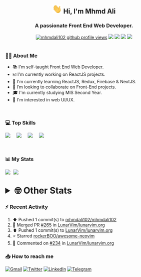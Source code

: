 <h2 align="center"><img src="./Hi.gif" width="30px" height="30px"> Hi, I'm Mhmd Ali</h2>

<h3 align="center">A passionate Front End Web Developer.</h3>

<div align="center">
  <a href="#"><img src="https://komarev.com/ghpvc/?username=mhmdali102&style=for-the-badge&logo=" alt="mhmdali102 github profile views" /></a>
  <a href="https://www.linux.org"><img src="https://img.shields.io/badge/OS-Linux-e06c75?style=for-the-badge&logo=linux" /></a>
	<a href="https://archlinux.org"><img src="https://img.shields.io/badge/DISTRO-Arch-56b6c2?style=for-the-badge&logo=arch-linux" /></a>
	<a href="https://dwm.suckless.org"><img src="https://img.shields.io/badge/WM-DWM-005577?style=for-the-badge&logo=dwm" /></a>
	<a href="https://neovim.io"><img src="https://img.shields.io/badge/IDE-Neovim-98c379?style=for-the-badge&logo=neovim" /></a>
</div>

<br>

### :man_technologist: About Me

- :books: I'm self-taught Front End Web Developer.
- :ballot_box_with_check: I'm currently working on ReactJS projects.
- :dart: I'm currently learning ReactJS, Redux, Firebase & NextJS.
- :eyes: I’m looking to collaborate on Front-End projects.
- :mortar_board: I'm currently studying MIS Second Year.
- :art: I'm interested in web UI/UX.

<br>

### :computer: Top Skills

<div style="display:flex;">
<img width ='36px' src ='https://raw.githubusercontent.com/rahulbanerjee26/githubAboutMeGenerator/main/icons/html.svg' />
<img width ='36px' src ='https://raw.githubusercontent.com/rahulbanerjee26/githubAboutMeGenerator/main/icons/css.svg' />
<img width ='36px' src ='https://raw.githubusercontent.com/rahulbanerjee26/githubAboutMeGenerator/main/icons/javascript.svg' />
<img width ='36px' src ='https://raw.githubusercontent.com/rahulbanerjee26/githubAboutMeGenerator/main/icons/reactjs.svg' />
</div>

<br>
<br>

### :bar_chart: My Stats

<img src="https://github-readme-stats.vercel.app/api?username=mhmdali102&show_icons=true&locale=en" width="49%" /><span style="display:inline-block;width:2%"></span><img src="https://github-readme-streak-stats.herokuapp.com/?user=mhmdali102&" width="49%" />

<br>

<details>
<summary style="font-size: 1.75rem; font-weight: bold;"><strong style="font-size: 1.75rem; font-weight: bold;"> 🤓 Other Stats </strong></summary>
<br>

<!--START_SECTION:waka-->
![Lines of code](https://img.shields.io/badge/From%20Hello%20World%20I%27ve%20Written-255%20Thousand%20lines%20of%20code-blue)

**🐱 My GitHub Data** 

> 🏆 911 Contributions in the Year 2022
 > 
> 📦 331.8 kB Used in GitHub's Storage 
 > 
> 💼 Opted to Hire
 > 
> 📜 21 Public Repositories 
 > 
> 🔑 6 Private Repositories  
 > 
**I'm a Night 🦉** 

```text
🌞 Morning    115 commits    ███░░░░░░░░░░░░░░░░░░░░░░   13.05% 
🌆 Daytime    186 commits    █████░░░░░░░░░░░░░░░░░░░░   21.11% 
🌃 Evening    348 commits    ██████████░░░░░░░░░░░░░░░   39.5% 
🌙 Night      232 commits    ██████░░░░░░░░░░░░░░░░░░░   26.33%

```
📅 **I'm Most Productive on Monday** 

```text
Monday       159 commits    ████░░░░░░░░░░░░░░░░░░░░░   18.05% 
Tuesday      138 commits    ████░░░░░░░░░░░░░░░░░░░░░   15.66% 
Wednesday    116 commits    ███░░░░░░░░░░░░░░░░░░░░░░   13.17% 
Thursday     113 commits    ███░░░░░░░░░░░░░░░░░░░░░░   12.83% 
Friday       81 commits     ██░░░░░░░░░░░░░░░░░░░░░░░   9.19% 
Saturday     131 commits    ███░░░░░░░░░░░░░░░░░░░░░░   14.87% 
Sunday       143 commits    ████░░░░░░░░░░░░░░░░░░░░░   16.23%

```


📊 **This Week I Spent My Time On** 

```text
⌚︎ Time Zone: Asia/Beirut

💬 Programming Languages: 
Markdown                 4 hrs 50 mins       █████░░░░░░░░░░░░░░░░░░░░   21.87% 
JavaScript               4 hrs 39 mins       █████░░░░░░░░░░░░░░░░░░░░   21.07% 
Lua                      3 hrs 45 mins       ████░░░░░░░░░░░░░░░░░░░░░   16.96% 
Java                     3 hrs 6 mins        ███░░░░░░░░░░░░░░░░░░░░░░   14.06% 
CSS                      1 hr 37 mins        █░░░░░░░░░░░░░░░░░░░░░░░░   7.31%

🔥 Editors: 
Neovim                   22 hrs 7 mins       █████████████████████████   100.0%

🐱‍💻 Projects: 
LT                       5 hrs 3 mins        █████░░░░░░░░░░░░░░░░░░░░   22.89% 
Unknown Project          4 hrs 53 mins       █████░░░░░░░░░░░░░░░░░░░░   22.12% 
dotfiles                 4 hrs 42 mins       █████░░░░░░░░░░░░░░░░░░░░   21.32% 
xerolinux.xyz            3 hrs 25 mins       ████░░░░░░░░░░░░░░░░░░░░░   15.51% 
lunarvim.org             1 hr 58 mins        ██░░░░░░░░░░░░░░░░░░░░░░░   8.95%

💻 Operating System: 
Linux                    22 hrs 7 mins       █████████████████████████   100.0%

```

**I Mostly Code in JavaScript** 

```text
JavaScript               12 repos            █████████████░░░░░░░░░░░░   52.17% 
Python                   3 repos             ███░░░░░░░░░░░░░░░░░░░░░░   13.04% 
CSS                      2 repos             ██░░░░░░░░░░░░░░░░░░░░░░░   8.7% 
HTML                     1 repo              █░░░░░░░░░░░░░░░░░░░░░░░░   4.35% 
PHP                      1 repo              █░░░░░░░░░░░░░░░░░░░░░░░░   4.35%

```



 Last Updated on 21/10/2022 18:59:37 UTC
<!--END_SECTION:waka-->

</details>

### :zap: Recent Activity

<!--RECENT_ACTIVITY:start-->
1. ⬆️ Pushed 1 commit(s) to [mhmdali102/mhmdali102](https://github.com/mhmdali102/mhmdali102)
2. 🎉 Merged PR [#265](https://github.com/LunarVim/lunarvim.org/pull/265) in [LunarVim/lunarvim.org](https://github.com/LunarVim/lunarvim.org)
3. ⬆️ Pushed 1 commit(s) to [LunarVim/lunarvim.org](https://github.com/LunarVim/lunarvim.org)
4. ⭐ Starred [rockerBOO/awesome-neovim](https://github.com/rockerBOO/awesome-neovim)
5. 💬 Commented on [#234](https://github.com/LunarVim/lunarvim.org/issues/234#issuecomment-1285908938) in [LunarVim/lunarvim.org](https://github.com/LunarVim/lunarvim.org)
<!--RECENT_ACTIVITY:end-->

### :inbox_tray: How to reach me

[![Gmail](https://img.shields.io/badge/Gmail-D14836?style=for-the-badge&logo=gmail&logoColor=white)](mailto:mhmdalihsen102@gmail.com)
[![Twitter](https://img.shields.io/badge/Twitter-1DA1F2?style=for-the-badge&logo=twitter&logoColor=white)](https://twitter.com/MhmdAliHsen)
[![LinkedIn](https://img.shields.io/badge/LinkedIn-0077B5?style=for-the-badge&logo=linkedin&logoColor=white)](https://www.linkedin.com/in/mhmd-ali-hsen-66b0671b7/)
[![Telegram](https://img.shields.io/badge/Telegram-2CA5E0?style=for-the-badge&logo=telegram&logoColor=white&bgColor=black)](https://t.me/mhmdalihsen)
